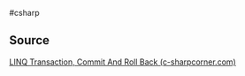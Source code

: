 #csharp 

## Source
[LINQ Transaction, Commit And Roll Back (c-sharpcorner.com)](https://www.c-sharpcorner.com/blogs/linq-transaction-commit-and-roll-back)

```csharp

```